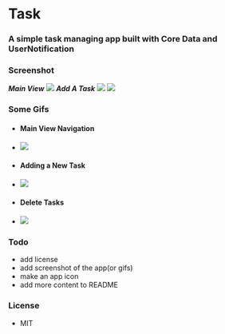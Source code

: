 # Task
### A simple task managing app built with Core Data and UserNotification
### Screenshot
***Main View***
![](Screenshots/mainView.png)
***Add A Task***
![](Screenshots/addTaskView1.png)
![](Screenshots/addTaskView2.png)
### Some Gifs
- #### Main View Navigation
- ![](Screenshots/mainNavigationGIF.gif)
- #### Adding a New Task
- ![](Screenshots/addTaskGIF.gif)
- #### Delete Tasks
- ![](Screenshots/deleteTaskGIF.gif)

### Todo
- add license
- add screenshot of the app(or gifs)
- make an app icon
- add more content to README

### License
- MIT

